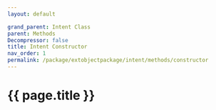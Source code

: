 ```yaml
---
layout: default

grand_parent: Intent Class
parent: Methods
Decompressor: false
title: Intent Constructor
nav_order: 1
permalink: /package/extobjectpackage/intent/methods/constructor
---
```

# {{ page.title }}
